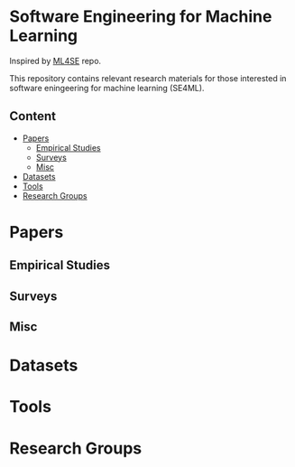 # Software Engineering for Machine Learning

Inspired by [ML4SE](https://github.com/saltudelft/ml4se) repo.

This repository contains relevant research materials for those interested in software eningeering for machine learning (SE4ML). 

## Content
- [Papers](#papers)
    - [Empirical Studies](#empirical-studies)
    - [Surveys](#surveys)
    - [Misc](#misc)
- [Datasets](#datasets)
- [Tools](#tools)
- [Research Groups](#research-groups)

# Papers


## Empirical Studies


## Surveys


## Misc

# Datasets

# Tools

# Research Groups
